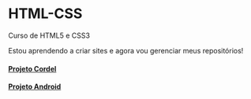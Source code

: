 # HTML-CSS

 Curso de HTML5 e CSS3

Estou aprendendo a criar sites e agora vou gerenciar meus repositórios!

<h4><a href="https://lauradslopes.github.io/HTML-CSS/desafios/desafio012/index.html#" target="_blank">Projeto Cordel</a></h4>
<h4><a href="https://lauradslopes.github.io/projeto-android/index.html#" target="_blank">Projeto Android</a></h4>
